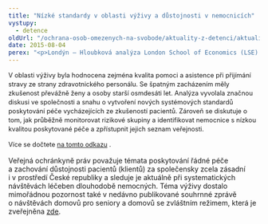 ```yaml
---
title: "Nízké standardy v oblasti výživy a důstojnosti v nemocnicích"
vystupy:
  - detence
oldUrl: "/ochrana-osob-omezenych-na-svobode/aktuality-z-detenci/aktuality-z-detenci-2015/nizke-standardy-v-oblasti-vyzivy-a-dustojnosti-v-nemocnicich/"
date: 2015-08-04
perex: "<p>Londýn – Hloubková analýza London School of Economics (LSE) odhalila špatné standardy v oblasti výživy a důstojnosti pro pacienty – seniory v anglických nemocnicích, které vedou k zásadnímu ovlivnění kvality jejich života.</p>"
---
```


<!-- imported from the old website -->

<p class="MsoNormal obycejny_text"><span style="line-height: 17.9200000762939px; font-size: 12.8000001907349px;">V oblasti výživy byla hodnocena zejména kvalita pomoci a asistence
při přijímání stravy ze strany zdravotnického personálu. Se špatným zacházením měly
zkušenost převážně ženy a osoby starší osmdesáti let. Analýza vyvolala značnou
diskusi ve společnosti a snahu o vytvoření nových systémových standardů
poskytování péče vycházejících ze zkušeností pacientů. Zároveň se diskutuje o
tom, jak průběžně monitorovat rizikové skupiny a identifikovat nemocnice s
nízkou kvalitou poskytované péče a zpřístupnit jejich seznam veřejnosti.</span></p><p class="MsoNormal"><span style="line-height: 17.9200000762939px; font-size: 12.8000001907349px;">Více se dočtete <a title="Otevření do nového okna" href="http://www.ageuk.org.uk/latest-news/poor-dignity-and-nutrition/" target="_blank">na tomto odkazu</a> . </span></p><p class="MsoNormal">Veřejná ochránkyně práv považuje témata poskytování řádné péče a zachování důstojnosti pacientů (klientů) za společensky zcela zásadní i v prostředí České republiky a sleduje je aktuálně při systematických návštěvách léčeben dlouhodobě nemocných. Téma výživy dostalo mimořádnou pozornost také v nedávno publikované souhrnné zprávě o návštěvách domovů pro seniory a domovů se zvláštním režimem, která je zveřejněna <a href="/uploads-import/ochrana_osob/ZARIZENI/Socialni_sluzby/2015_Zprava_domovy_pro_seniory.pdf" target="_blank">zde</a>.</p>
